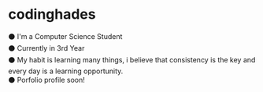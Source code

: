# codinghades
⚫ I'm a Computer Science Student <br>
⚫ Currently in 3rd Year <br>
⚫ My habit is learning many things, i believe that consistency is the key and every day is a learning opportunity.<br>
⚫ Porfolio profile soon!

